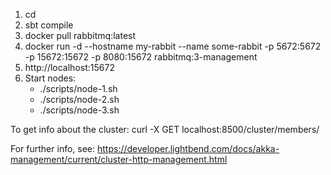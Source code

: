 1. cd <project root>
2. sbt compile
3. docker pull rabbitmq:latest
4. docker run -d --hostname my-rabbit --name some-rabbit -p 5672:5672 -p 15672:15672 -p 8080:15672 rabbitmq:3-management
5. http://localhost:15672
6. Start nodes:
    * ./scripts/node-1.sh
    * ./scripts/node-2.sh
    * ./scripts/node-3.sh

To get info about the cluster:
curl -X GET localhost:8500/cluster/members/

For further info, see:
https://developer.lightbend.com/docs/akka-management/current/cluster-http-management.html
